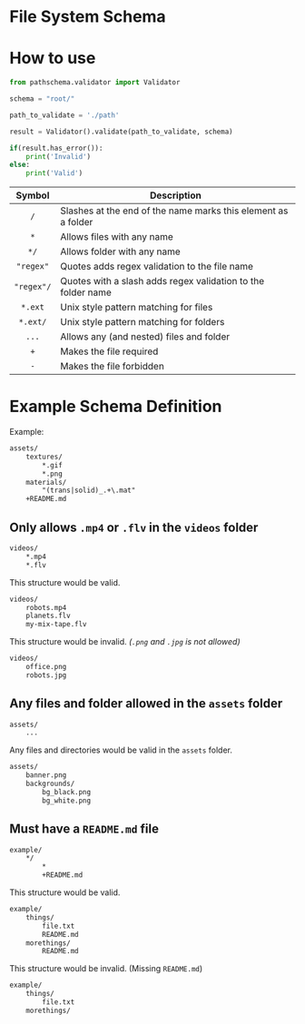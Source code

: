 # File System Schema

# How to use

```python
from pathschema.validator import Validator

schema = "root/"

path_to_validate = './path'

result = Validator().validate(path_to_validate, schema)

if(result.has_error()):
	print('Invalid')
else:
	print('Valid')
```

|  Symbol | Description  |
|:-------:|--------------|
| `/` | Slashes at the end of the name marks this element as a folder
| `*` | Allows files with any name
| `*/` | Allows folder with any name
| `"regex"` | Quotes adds regex validation to the file name
| `"regex"/` | Quotes with a slash adds regex validation to the folder name
| `*.ext` | Unix style pattern matching for files
| `*.ext/` | Unix style pattern matching for folders
| `...` | Allows any (and nested) files and folder
| `+` | Makes the file required
| `-` | Makes the file forbidden

# Example Schema Definition

Example:
```txt
assets/
	textures/
		*.gif
		*.png
	materials/
		"(trans|solid)_.+\.mat"
	+README.md
```

## Only allows `.mp4` or `.flv` in the `videos` folder
```txt
videos/
	*.mp4
	*.flv
```

This structure would be valid.
```txt
videos/
	robots.mp4
	planets.flv
	my-mix-tape.flv
```

This structure would be invalid. *(`.png` and `.jpg` is not allowed)*
```txt
videos/
	office.png
	robots.jpg
```

## Any files and folder allowed in the `assets` folder
```txt
assets/
	...
```

Any files and directories would be valid in the `assets` folder.
```txt
assets/
	banner.png
	backgrounds/
		bg_black.png
		bg_white.png
```

## Must have a `README.md` file
```txt
example/
	*/
		*
		+README.md
```

This structure would be valid.

```txt
example/
	things/
		file.txt
		README.md
	morethings/
		README.md
```

This structure would be invalid. (Missing `README.md`)

```txt
example/
	things/
		file.txt
	morethings/
```

